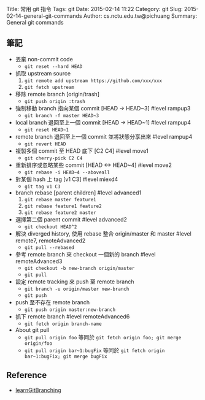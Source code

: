 Title: 常用 git 指令
Tags: git
Date: 2015-02-14 11:22
Category: git
Slug: 2015-02-14-general-git-commands
Author: cs.nctu.edu.tw@pichuang 
Summary: General git commands

筆記
----

* 丟棄 non-commit code
    * ```git reset --hard HEAD```
* 抓取 upstream source
    1. ```git remote add upstream https://github.com/xxx/xxx```
    2. ```git fetch upstream```
* 移除 remote branch [origin/trash]  
    * ```git push origin :trash```
* 強制移動 branch 指向某個 commit [HEAD -> HEAD~3] #level rampup3
    * ```git branch -f master HEAD~3```
* local branch 退回至上一個 commit [HEAD -> HEAD~1] #level rampup4
    * ```git reset HEAD~1```
* remote branch 退回至上一個 commit 並將狀態分享出來 #level rampup4
    * ```git revert HEAD```
* 複製多個 commit 至 HEAD 底下 [C2 C4] #level move1
    * ```git cherry-pick C2 C4```
* 重新排序或忽略某些 commit [HEAD <-> HEAD~4] #level move2
    * ```git rebase -i HEAD~4 --aboveall```
* 對某個 hash 上 tag [v1 C3] #level miexd4
    * ```git tag v1 C3```
* branch rebase [parent children] #level advanced1
    1. ```git rebase master feature1```
    2. ```git rebase feature1 feature2```
    3. ```git rebase feature2 master```
* 選擇第二個 parent commit #level advanced2 
    * ```git checkout HEAD^2```
* 解決 diverged history, 使用 rebase 整合 origin/master 和 master #level remote7, remoteAdvanced2
    * ```git pull --rebased```
* 參考 remote branch 來 checkout 一個新的 branch #level remoteAdvanced3
    * ```git checkout -b new-branch origin/master```
    * ```git pull```
* 設定 remote tracking 來 push 至 remote branch 
    * ```git branch -u origin/master new-branch```
    * ```git push```
* push 至不存在 remote branch
    * ```git push origin master:new-branch```
* 抓下 remote branch #level remoteAdvanced6
    * ```git fetch origin branch-name```
* About git pull 
    * ```git pull origin foo``` 等同於 ```git fetch origin foo; git merge origin/foo```
    * ```git pull origin bar~1:bugFix``` 等同於 ```git fetch origin bar~1:bugFix; git merge bugFix```

Reference
---------
- [learnGitBranching](http://pcottle.github.io/learnGitBranching/)
